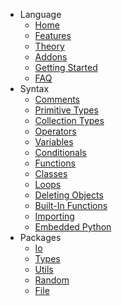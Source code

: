 * Language
  * [Home](/README.md)
  * [Features](/docs/Features.md)
  * [Theory](/docs/Theory.md)
  * [Addons](/docs/Addons.md)
  * [Getting Started](/docs/Usage.md)
  * [FAQ](/docs/Faq.md)
* Syntax
  * [Comments](/docs/core_syntax/comments.md)
  * [Primitive Types](/docs/core_syntax/primitive_types.md)
  * [Collection Types](/docs/core_syntax/collection_types.md)
  * [Operators](/docs/core_syntax/operators.md)
  * [Variables](/docs/core_syntax/variables.md)
  * [Conditionals](/docs/core_syntax/conditionals.md)
  * [Functions](/docs/core_syntax/functions.md)
  * [Classes](/docs/core_syntax/classes.md)
  * [Loops](/docs/core_syntax/loops.md)
  * [Deleting Objects](/docs/core_syntax/delete.md)
  * [Built-In Functions](/docs/core_syntax/builtin_functions.md)
  * [Importing](/docs/core_syntax/imports.md)
  * [Embedded Python](/docs/core_syntax/customization.md)
* Packages
  * [Io](/docs/packages/io.md)
  * [Types](/docs/packages/types.md)
  * [Utils](/docs/packages/utils.md)
  * [Random](/docs/packages/random.md)
  * [File](/docs/packages/file.md)

